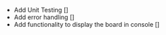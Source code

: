 - Add Unit Testing []
- Add error handling []
- Add functionality to display the board in console []
